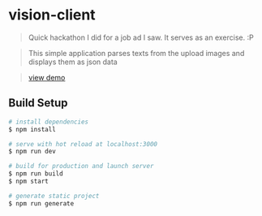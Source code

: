 # vision-client

> Quick hackathon I did for a job ad I saw. It serves as an exercise. :P

> This simple application parses texts from the upload images and displays them as json data

> [view demo](https://vision-client.netlify.com/)

## Build Setup

```bash
# install dependencies
$ npm install

# serve with hot reload at localhost:3000
$ npm run dev

# build for production and launch server
$ npm run build
$ npm start

# generate static project
$ npm run generate
```
